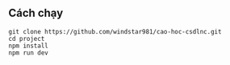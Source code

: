 ## Cách chạy
```
git clone https://github.com/windstar981/cao-hoc-csdlnc.git
cd project
npm install
npm run dev
```
